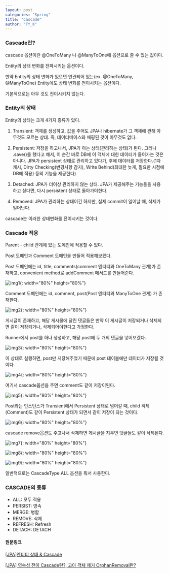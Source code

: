 ```yaml
---
layout: post
categories: "Spring"
title: "Cascade"
author: "TY_K"
---
```


<style>
    .post img {
        margin : 0
    }
</style>

### Cascade란?

cascade 옵션이란 @OneToMany 나 @ManyToOne에 옵션으로 줄 수 있는 값이다.

Entity의 상태 변화를 전파시키는 옵션이다.

만약 Entity의 상태 변화가 있으면 연관되어 있는(ex. @OneToMany, @ManyToOne) Entity에도 상태 변화를 전이시키는 옵션이다.

기본적으로는 아무 것도 전이시키지 않는다.

### Entity의 상태

Entity의 상태는 크게 4가지 종류가 있다.
1. Transient: 객체를 생성하고, 값을 주어도 JPA나 hibernate가 그 객체에 관해 아무것도 모르는 상태. 즉, 데이터베이스와 매핑된 것이 아무것도 없다.


2. Persistent: 저장을 하고나서, JPA가 아는 상태(관리하는 상태)가 된다. 그러나 .save()를 했다고 해서, 이 순간 바로 DB에 이 객체에 대한 데이터가 들어가는 것은 아니다. JPA가 persistent 상태로 관리하고 있다가, 후에 데이터를 저장한다.(1차 캐시, Dirty Checking(변경사항 감지), Write Behind(최대한 늦게, 필요한 시점에 DB에 적용) 등의 기능을 제공한다)


3. Detached: JPA가 더이상 관리하지 않는 상태. JPA가 제공해주는 기능들을 사용하고 싶다면, 다시 persistent 상태로 돌아가야한다.


4. Removed: JPA가 관리하는 상태이긴 하지만, 실제 commit이 일어날 때, 삭제가 일어난다.

cascade는 이러한 상태변화를 전이시키는 것이다.

### Cascade 적용

Parent - child 관계에 있는 도메인에 적용할 수 있다.

Post 도메인과 Comment 도메인을 만들어 적용해보겠다.

Post 도메인에는 id, title, comments(comment 엔티티와 OneToMany 관계)가 존재하고, convenient method로 addComment 메서드를 만들어준다.

![img1](https://velog.velcdn.com/images%2Fmax9106%2Fpost%2Fcf70db4b-3224-419d-978b-77ffba9ca72f%2F%E1%84%89%E1%85%B3%E1%84%8F%E1%85%B3%E1%84%85%E1%85%B5%E1%86%AB%E1%84%89%E1%85%A3%E1%86%BA%202020-03-24%20%E1%84%8B%E1%85%A9%E1%84%8C%E1%85%A5%E1%86%AB%201.19.36.png){: width="80%" height="80%"}

Comment 도메인에는 id, comment, post(Post 엔티티와 ManyToOne 관계) 가 존재한다.

![img2](https://velog.velcdn.com/images%2Fmax9106%2Fpost%2F1eb7860f-1587-4689-b543-de1be8f3d785%2F%E1%84%89%E1%85%B3%E1%84%8F%E1%85%B3%E1%84%85%E1%85%B5%E1%86%AB%E1%84%89%E1%85%A3%E1%86%BA%202020-03-24%20%E1%84%8B%E1%85%A9%E1%84%8C%E1%85%A5%E1%86%AB%201.19.45.png){: width="80%" height="80%"}

게시글이 존재하고, 해당 게시물에 달린 댓글들은 만약 이 게시글이 저장되거나 삭제되면 같이 저장되거나, 삭제되어야한다고 가정한다.

Runner에서 post를 하나 생성하고, 해당 post에 두 개의 댓글을 넣어보겠다.

![img3](https://velog.velcdn.com/images%2Fmax9106%2Fpost%2Fec47e09f-b027-4321-97d9-1b0ff7e8d08a%2F%E1%84%89%E1%85%B3%E1%84%8F%E1%85%B3%E1%84%85%E1%85%B5%E1%86%AB%E1%84%89%E1%85%A3%E1%86%BA%202020-03-24%20%E1%84%8B%E1%85%A9%E1%84%8C%E1%85%A5%E1%86%AB%201.27.18.png){: width="80%" height="80%"}

이 상태로 실행하면, post만 저장해주었기 때문에 post 테이블에만 데이터가 저장될 것이다.

![img4](https://velog.velcdn.com/images%2Fmax9106%2Fpost%2Fef62e08f-e33a-423d-85e9-0fa815223d05%2F%E1%84%89%E1%85%B3%E1%84%8F%E1%85%B3%E1%84%85%E1%85%B5%E1%86%AB%E1%84%89%E1%85%A3%E1%86%BA%202020-03-24%20%E1%84%8B%E1%85%A9%E1%84%8C%E1%85%A5%E1%86%AB%201.31.29.png){: width="80%" height="80%"}

여기서 cascade옵션을 주면 comment도 같이 저장이된다.

![img5](https://velog.velcdn.com/images%2Fmax9106%2Fpost%2F50682aba-b528-42a8-b2cb-eeaa9b9cf66b%2F%E1%84%89%E1%85%B3%E1%84%8F%E1%85%B3%E1%84%85%E1%85%B5%E1%86%AB%E1%84%89%E1%85%A3%E1%86%BA%202020-03-24%20%E1%84%8B%E1%85%A9%E1%84%8C%E1%85%A5%E1%86%AB%201.32.36.png){: width="80%" height="80%"}

Post라는 인스턴스가 Transient에서 Persistent 상태로 넘어갈 때, child 객체(Comment)도 같이 Persistent 상태가 되면서 같이 저장이 되는 것이다.

![img6](https://velog.velcdn.com/images%2Fmax9106%2Fpost%2F3c6bfce8-9ae6-4c73-98a8-841080f3a96a%2F%E1%84%89%E1%85%B3%E1%84%8F%E1%85%B3%E1%84%85%E1%85%B5%E1%86%AB%E1%84%89%E1%85%A3%E1%86%BA%202020-03-24%20%E1%84%8B%E1%85%A9%E1%84%8C%E1%85%A5%E1%86%AB%201.35.19.png){: width="80%" height="80%"}

cascade remove옵션도 주고나서 삭제하면 게시글을 지우면 댓글들도 같이 삭제된다.

![img7](https://velog.velcdn.com/images%2Fmax9106%2Fpost%2F1e7ac5cb-4d5e-4013-9f0d-1b5266740310%2F%E1%84%89%E1%85%B3%E1%84%8F%E1%85%B3%E1%84%85%E1%85%B5%E1%86%AB%E1%84%89%E1%85%A3%E1%86%BA%202020-03-24%20%E1%84%8B%E1%85%A9%E1%84%8C%E1%85%A5%E1%86%AB%201.39.29.png){: width="80%" height="80%"}

![img8](https://velog.velcdn.com/images%2Fmax9106%2Fpost%2F5c60733a-3831-4ce2-b85f-74ff9be086b3%2F%E1%84%89%E1%85%B3%E1%84%8F%E1%85%B3%E1%84%85%E1%85%B5%E1%86%AB%E1%84%89%E1%85%A3%E1%86%BA%202020-03-24%20%E1%84%8B%E1%85%A9%E1%84%8C%E1%85%A5%E1%86%AB%201.37.40.png){: width="80%" height="80%"}

![img9](https://velog.velcdn.com/images%2Fmax9106%2Fpost%2Fa72afb99-1636-401c-a153-42124e5763d0%2F%E1%84%89%E1%85%B3%E1%84%8F%E1%85%B3%E1%84%85%E1%85%B5%E1%86%AB%E1%84%89%E1%85%A3%E1%86%BA%202020-03-24%20%E1%84%8B%E1%85%A9%E1%84%8C%E1%85%A5%E1%86%AB%201.40.25.png){: width="80%" height="80%"}

일반적으로는 CascadeType.ALL 옵션을 줘서 사용한다.

### CASCADE의 종류

- ALL: 모두 적용
- PERSIST: 영속
- MERGE: 병합
- REMOVE: 삭제
- REFRESH: Refresh
- DETACH: DETACH

#### 원문링크

[[JPA]엔티티 상태 & Cascade][link1]

[[JPA] 영속성 전이 Cascade란?, 고아 객체 제거 OrphanRemoval란?][link2]

[link1]: https://velog.io/@max9106/JPA%EC%97%94%ED%8B%B0%ED%8B%B0-%EC%83%81%ED%83%9C-Cascade "link1"

[link2]: https://willseungh0.tistory.com/67 "link2"